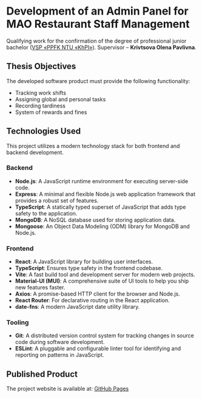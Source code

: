 # Development of an Admin Panel for MAO Restaurant Staff Management

Qualifying work for the confirmation of the degree of professional junior bachelor ([VSP «PPFK NTU «KhPI»](http://polytechnic.poltava.ua)).
Supervisor – **Krivtsova Olena Pavlivna**.

## Thesis Objectives

The developed software product must provide the following functionality:

- Tracking work shifts
- Assigning global and personal tasks
- Recording tardiness
- System of rewards and fines

## Technologies Used

This project utilizes a modern technology stack for both frontend and backend development.

### Backend

- **Node.js**: A JavaScript runtime environment for executing server-side code.
- **Express**: A minimal and flexible Node.js web application framework that provides a robust set of features.
- **TypeScript**: A statically typed superset of JavaScript that adds type safety to the application.
- **MongoDB**: A NoSQL database used for storing application data.
- **Mongoose**: An Object Data Modeling (ODM) library for MongoDB and Node.js.

### Frontend

- **React**: A JavaScript library for building user interfaces.
- **TypeScript**: Ensures type safety in the frontend codebase.
- **Vite**: A fast build tool and development server for modern web projects.
- **Material-UI (MUI)**: A comprehensive suite of UI tools to help you ship new features faster.
- **Axios**: A promise-based HTTP client for the browser and Node.js.
- **React Router**: For declarative routing in the React application.
- **date-fns**: A modern JavaScript date utility library.

### Tooling

- **Git**: A distributed version control system for tracking changes in source code during software development.
- **ESLint**: A pluggable and configurable linter tool for identifying and reporting on patterns in JavaScript.

## Published Product

The project website is available at: [GitHub Pages](https://olegnck404.github.io/mao-admin-panel)
